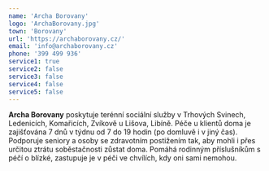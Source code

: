 ```yaml
---
name: 'Archa Borovany'
logo: 'ArchaBorovany.jpg'
town: 'Borovany'
url: 'https://archaborovany.cz/'
email: 'info@archaborovany.cz'
phone: '399 499 936'
service1: true
service2: false
service3: false
service4: false
service5: false
---
```


**Archa Borovany** poskytuje terénní sociální služby v Trhových Svinech, Ledenicích, Komařicích, Zvíkově u Lišova, Libíně. Péče u klientů doma je zajišťována 7 dnů v týdnu od 7 do 19 hodin (po domluvě i v jiný čas). Podporuje seniory a osoby se zdravotním postižením tak, aby mohli i přes určitou ztrátu soběstačnosti zůstat doma. Pomáhá rodinným příslušníkům s péčí o blízké, zastupuje je v péči ve chvílích, kdy oni sami nemohou.
